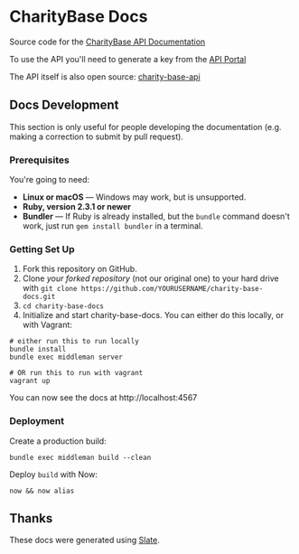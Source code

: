 # CharityBase Docs

Source code for the [CharityBase API Documentation](https://charity-base.github.io/charity-base-docs/)

To use the API you'll need to generate a key from the [API Portal](https://charitybase.uk/api-portal)

The API itself is also open source: [charity-base-api](https://github.com/charity-base/charity-base-api)

Docs Development
------------------------------

This section is only useful for people developing the documentation (e.g. making a correction to submit by pull request).

### Prerequisites

You're going to need:

 - **Linux or macOS** — Windows may work, but is unsupported.
 - **Ruby, version 2.3.1 or newer**
 - **Bundler** — If Ruby is already installed, but the `bundle` command doesn't work, just run `gem install bundler` in a terminal.

### Getting Set Up

1. Fork this repository on GitHub.
2. Clone *your forked repository* (not our original one) to your hard drive with `git clone https://github.com/YOURUSERNAME/charity-base-docs.git`
3. `cd charity-base-docs`
4. Initialize and start charity-base-docs. You can either do this locally, or with Vagrant:

```shell
# either run this to run locally
bundle install
bundle exec middleman server

# OR run this to run with vagrant
vagrant up
```

You can now see the docs at http://localhost:4567


### Deployment

Create a production build:

```shell
bundle exec middleman build --clean
```

Deploy `build` with Now:

```shell
now && now alias
```


Thanks
--------------------

These docs were generated using [Slate](https://github.com/lord/slate).
